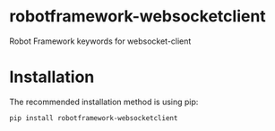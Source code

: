 # robotframework-websocketclient

Robot Framework keywords for websocket-client

# Installation

The recommended installation method is using pip:

```
pip install robotframework-websocketclient
```
